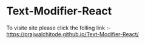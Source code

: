 # Text-Modifier-React
To visite site please click the folling link :-
https://prajwalchitode.github.io/Text-Modifier-React/
